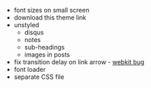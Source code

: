 * font sizes on small screen
* download this theme link
* unstyled
	* disqus
	* notes
	* sub-headings
	* images in posts
* fix transition delay on link arrow - [webkit bug](http://code.google.com/p/chromium/issues/detail?id=54699)
* font loader
* separate CSS file
